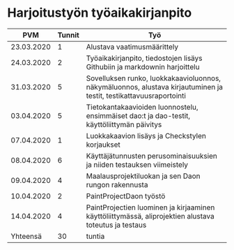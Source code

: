 # Harjoitustyön työaikakirjanpito

PVM | Tunnit | Työ
--- | ------ | ---
23.03.2020 | 1 | Alustava vaatimusmäärittely
24.03.2020 | 2 | Työaikakirjanpito, tiedostojen lisäys Githubiin ja markdownin harjoittelu
31.03.2020 | 5 | Sovelluksen runko, luokkakaavioluonnos, näkymäluonnos, alustava kirjautuminen ja testit, testikattavuusraportointi
03.04.2020 | 5 | Tietokantakaavioiden luonnostelu, ensimmäiset dao:t ja dao-testit, käyttöliittymän päivitys
07.04.2020 | 1 | Luokkakaavion lisäys ja Checkstylen korjaukset
08.04.2020 | 6 | Käyttäjätunnusten perusominaisuuksien ja niiden testauksen viimeistely
09.04.2020 | 4 | Maalausprojektiluokan ja sen Daon rungon rakennusta
10.04.2020 | 2 | PaintProjectDaon työstö
14.04.2020 | 4 | PaintProjectien luominen ja kirjaaminen käyttöliittymässä, aliprojektien alustava toteutus ja testaus
Yhteensä   | 30 |tuntia
